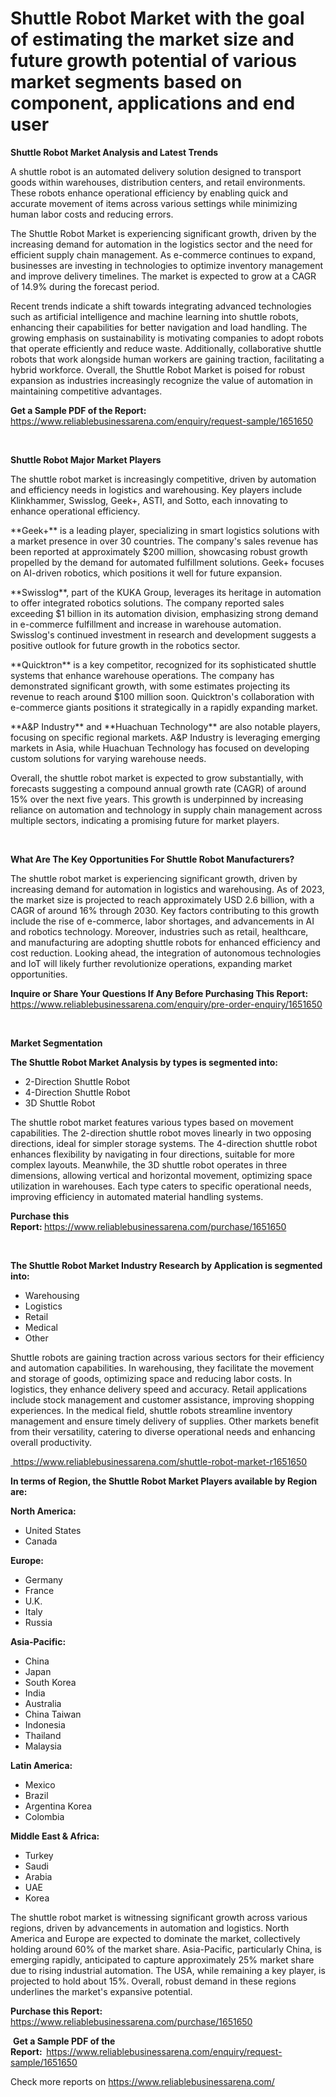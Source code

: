<p><h1>Shuttle Robot Market with the goal of estimating the market size and future growth potential of various market segments based on component, applications and end user</h1></p><p><strong>Shuttle Robot Market Analysis and Latest Trends</strong></p>
<p><p>A shuttle robot is an automated delivery solution designed to transport goods within warehouses, distribution centers, and retail environments. These robots enhance operational efficiency by enabling quick and accurate movement of items across various settings while minimizing human labor costs and reducing errors.</p><p>The Shuttle Robot Market is experiencing significant growth, driven by the increasing demand for automation in the logistics sector and the need for efficient supply chain management. As e-commerce continues to expand, businesses are investing in technologies to optimize inventory management and improve delivery timelines. The market is expected to grow at a CAGR of 14.9% during the forecast period.</p><p>Recent trends indicate a shift towards integrating advanced technologies such as artificial intelligence and machine learning into shuttle robots, enhancing their capabilities for better navigation and load handling. The growing emphasis on sustainability is motivating companies to adopt robots that operate efficiently and reduce waste. Additionally, collaborative shuttle robots that work alongside human workers are gaining traction, facilitating a hybrid workforce. Overall, the Shuttle Robot Market is poised for robust expansion as industries increasingly recognize the value of automation in maintaining competitive advantages.</p></p>
<p><strong>Get a Sample PDF of the Report:&nbsp;</strong> <a href="https://www.reliablebusinessarena.com/enquiry/request-sample/1651650?utm_campaign=2120&utm_medium=2&utm_source=Github&utm_content=ia&utm_term=17022025&utm_id=shuttle-robot">https://www.reliablebusinessarena.com/enquiry/request-sample/1651650</a></p>
<p>&nbsp;</p>
<p><strong>Shuttle Robot Major Market Players</strong></p>
<p><p>The shuttle robot market is increasingly competitive, driven by automation and efficiency needs in logistics and warehousing. Key players include Klinkhammer, Swisslog, Geek+, ASTI, and Sotto, each innovating to enhance operational efficiency.</p><p>**Geek+** is a leading player, specializing in smart logistics solutions with a market presence in over 30 countries. The company's sales revenue has been reported at approximately $200 million, showcasing robust growth propelled by the demand for automated fulfillment solutions. Geek+ focuses on AI-driven robotics, which positions it well for future expansion.</p><p>**Swisslog**, part of the KUKA Group, leverages its heritage in automation to offer integrated robotics solutions. The company reported sales exceeding $1 billion in its automation division, emphasizing strong demand in e-commerce fulfillment and increase in warehouse automation. Swisslog's continued investment in research and development suggests a positive outlook for future growth in the robotics sector.</p><p>**Quicktron** is a key competitor, recognized for its sophisticated shuttle systems that enhance warehouse operations. The company has demonstrated significant growth, with some estimates projecting its revenue to reach around $100 million soon. Quicktron's collaboration with e-commerce giants positions it strategically in a rapidly expanding market.</p><p>**A&P Industry** and **Huachuan Technology** are also notable players, focusing on specific regional markets. A&P Industry is leveraging emerging markets in Asia, while Huachuan Technology has focused on developing custom solutions for varying warehouse needs.</p><p>Overall, the shuttle robot market is expected to grow substantially, with forecasts suggesting a compound annual growth rate (CAGR) of around 15% over the next five years. This growth is underpinned by increasing reliance on automation and technology in supply chain management across multiple sectors, indicating a promising future for market players.</p></p>
<p>&nbsp;</p>
<p><strong>What Are The Key Opportunities For Shuttle Robot Manufacturers?</strong></p>
<p><p>The shuttle robot market is experiencing significant growth, driven by increasing demand for automation in logistics and warehousing. As of 2023, the market size is projected to reach approximately USD 2.6 billion, with a CAGR of around 16% through 2030. Key factors contributing to this growth include the rise of e-commerce, labor shortages, and advancements in AI and robotics technology. Moreover, industries such as retail, healthcare, and manufacturing are adopting shuttle robots for enhanced efficiency and cost reduction. Looking ahead, the integration of autonomous technologies and IoT will likely further revolutionize operations, expanding market opportunities.</p></p>
<p><strong>Inquire or Share Your Questions If Any Before Purchasing This Report:</strong> <a href="https://www.reliablebusinessarena.com/enquiry/pre-order-enquiry/1651650?utm_campaign=2120&utm_medium=2&utm_source=Github&utm_content=ia&utm_term=17022025&utm_id=shuttle-robot">https://www.reliablebusinessarena.com/enquiry/pre-order-enquiry/1651650</a></p>
<p>&nbsp;</p>
<p><strong>Market Segmentation</strong></p>
<p><strong>The Shuttle Robot Market Analysis by types is segmented into:</strong></p>
<p><ul><li>2-Direction Shuttle Robot</li><li>4-Direction Shuttle Robot</li><li>3D Shuttle Robot</li></ul></p>
<p><p>The shuttle robot market features various types based on movement capabilities. The 2-direction shuttle robot moves linearly in two opposing directions, ideal for simpler storage systems. The 4-direction shuttle robot enhances flexibility by navigating in four directions, suitable for more complex layouts. Meanwhile, the 3D shuttle robot operates in three dimensions, allowing vertical and horizontal movement, optimizing space utilization in warehouses. Each type caters to specific operational needs, improving efficiency in automated material handling systems.</p></p>
<p><strong>Purchase this Report:&nbsp;</strong><a href="https://www.reliablebusinessarena.com/purchase/1651650?utm_campaign=2120&utm_medium=2&utm_source=Github&utm_content=ia&utm_term=17022025&utm_id=shuttle-robot">https://www.reliablebusinessarena.com/purchase/1651650</a></p>
<p>&nbsp;</p>
<p><strong>The Shuttle Robot Market Industry Research by Application is segmented into:</strong></p>
<p><ul><li>Warehousing</li><li>Logistics</li><li>Retail</li><li>Medical</li><li>Other</li></ul></p>
<p><p>Shuttle robots are gaining traction across various sectors for their efficiency and automation capabilities. In warehousing, they facilitate the movement and storage of goods, optimizing space and reducing labor costs. In logistics, they enhance delivery speed and accuracy. Retail applications include stock management and customer assistance, improving shopping experiences. In the medical field, shuttle robots streamline inventory management and ensure timely delivery of supplies. Other markets benefit from their versatility, catering to diverse operational needs and enhancing overall productivity.</p></p>
<p><a href="https://www.reliablebusinessarena.com/shuttle-robot-market-r1651650?utm_campaign=2120&utm_medium=2&utm_source=Github&utm_content=ia&utm_term=17022025&utm_id=shuttle-robot">&nbsp;https://www.reliablebusinessarena.com/shuttle-robot-market-r1651650</a></p>
<p><strong>In terms of Region, the Shuttle Robot Market Players available by Region are:</strong></p>
<p>
    <p> <strong> North America: </strong>
        <ul>
            <li>United States</li>
            <li>Canada</li>
        </ul>
        </p> 
    <p> <strong> Europe: </strong>
        <ul>
            <li>Germany</li>
            <li>France</li>
            <li>U.K.</li>
            <li>Italy</li>
            <li>Russia</li>
        </ul>
        </p> 
    <p> <strong> Asia-Pacific: </strong>
        <ul>
            <li>China</li>
            <li>Japan</li>
            <li>South Korea</li>
            <li>India</li>
            <li>Australia</li>
            <li>China Taiwan</li>
            <li>Indonesia</li>
            <li>Thailand</li>
            <li>Malaysia</li>
        </ul>
        </p> 
    <p> <strong> Latin America: </strong>
        <ul>
            <li>Mexico</li>
            <li>Brazil</li>
            <li>Argentina Korea</li>
            <li>Colombia</li>
        </ul>
        </p> 
    <p> <strong> Middle East & Africa: </strong>
        <ul>
            <li>Turkey</li>
            <li>Saudi</li>
            <li>Arabia</li>
            <li>UAE</li>
            <li>Korea</li>
        </ul>
    </p>
    </p>
<p><p>The shuttle robot market is witnessing significant growth across various regions, driven by advancements in automation and logistics. North America and Europe are expected to dominate the market, collectively holding around 60% of the market share. Asia-Pacific, particularly China, is emerging rapidly, anticipated to capture approximately 25% market share due to rising industrial automation. The USA, while remaining a key player, is projected to hold about 15%. Overall, robust demand in these regions underlines the market's expansive potential.</p></p>
<p><strong>Purchase this Report: </strong><a href="https://www.reliablebusinessarena.com/purchase/1651650?utm_campaign=2120&utm_medium=2&utm_source=Github&utm_content=ia&utm_term=17022025&utm_id=shuttle-robot">https://www.reliablebusinessarena.com/purchase/1651650</a></p>
<p>&nbsp;<strong>Get a Sample PDF of the Report:&nbsp;&nbsp;</strong><a href="https://www.reliablebusinessarena.com/enquiry/request-sample/1651650?utm_campaign=2120&utm_medium=2&utm_source=Github&utm_content=ia&utm_term=17022025&utm_id=shuttle-robot">https://www.reliablebusinessarena.com/enquiry/request-sample/1651650</a></p>
<p><strong></strong></p>
<p>Check more reports on <a href="https://www.reliablebusinessarena.com/?utm_campaign=2120&utm_medium=2&utm_source=Github&utm_content=ia&utm_term=17022025&utm_id=shuttle-robot">https://www.reliablebusinessarena.com/</a></p>